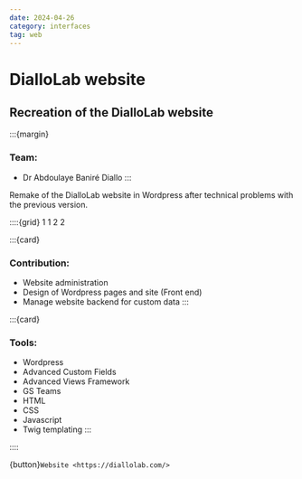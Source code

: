 ```yaml
---
date: 2024-04-26
category: interfaces
tag: web
---
```


# DialloLab website

## Recreation of the DialloLab website

:::{margin}
### Team:
* Dr Abdoulaye Baniré Diallo
:::

Remake of the DialloLab website in Wordpress after technical problems with the previous version.

::::{grid} 1 1 2 2

:::{card}

### Contribution:
* Website administration
* Design of Wordpress pages and site (Front end)
* Manage website backend for custom data
:::

:::{card}

### Tools:
* Wordpress
* Advanced Custom Fields
* Advanced Views Framework
* GS Teams
* HTML
* CSS
* Javascript
* Twig templating
:::

::::

{button}`Website <https://diallolab.com/>`